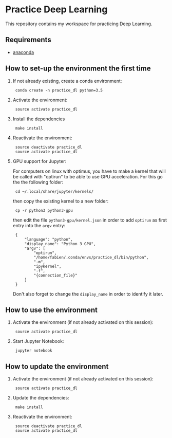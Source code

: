 # Practice Deep Learning

This repository contains my workspace for practicing Deep Learning.

## Requirements

* [anaconda](https://www.continuum.io/downloads)

## How to set-up the environment the first time

1. If not already existing, create a conda environment:

        conda create -n practice_dl python=3.5

2. Activate the environment:

        source activate practice_dl

3. Install the dependencies

        make install

4. Reactivate the environment:

        source deactivate practice_dl
        source activate practice_dl

5. GPU support for Jupyter:

    For computers on linux with optimus, you have to make a kernel that will be called with "optirun" to be able to use GPU acceleration. For this go the the following folder:

        cd ~/.local/share/jupyter/kernels/

    then copy the existing kernel to a new folder:

        cp -r python3 python3-gpu

    then edit the file `python3-gpu/kernel.json` in order to add `optirun` as first entry into the `argv` entry:

        {
            "language": "python",
            "display_name": "Python 3 GPU",
            "argv": [
                "optirun",
                "/home/fabien/.conda/envs/practice_dl/bin/python",
                "-m",
                "ipykernel",
                "-f",
                "{connection_file}"
            ]
        }

    Don't also forget to change the `display_name` in order to identify it later.

## How to use the environment

1. Activate the environment (if not already activated on this session):

        source activate practice_dl

2. Start Jupyter Notebook:

        jupyter notebook

## How to update the environment

1. Activate the environment (if not already activated on this session):

        source activate practice_dl

2. Update the dependencies:

        make install

3. Reactivate the environment:

        source deactivate practice_dl
        source activate practice_dl
